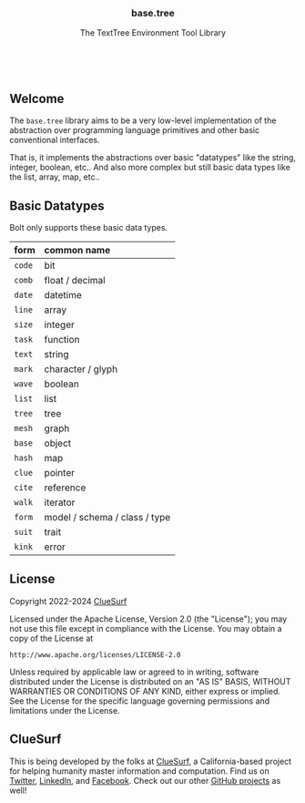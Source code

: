 <br/>
<br/>
<br/>
<br/>
<br/>
<br/>
<br/>

<h3 align='center'>base.tree</h3>
<p align='center'>
  The TextTree Environment Tool Library
</p>

<br/>
<br/>
<br/>

## Welcome

The `base.tree` library aims to be a very low-level implementation of the abstraction over programming language primitives and other basic conventional interfaces.

That is, it implements the abstractions over basic "datatypes" like the string, integer, boolean, etc.. And also more complex but still basic data types like the list, array, map, etc..

## Basic Datatypes

Bolt only supports these basic data types.

| form   | common name                   |
| :----- | :---------------------------- |
| `code` | bit                           |
| `comb` | float / decimal               |
| `date` | datetime                      |
| `line` | array                         |
| `size` | integer                       |
| `task` | function                      |
| `text` | string                        |
| `mark` | character / glyph             |
| `wave` | boolean                       |
| `list` | list                          |
| `tree` | tree                          |
| `mesh` | graph                         |
| `base` | object                        |
| `hash` | map                           |
| `clue` | pointer                       |
| `cite` | reference                     |
| `walk` | iterator                      |
| `form` | model / schema / class / type |
| `suit` | trait                         |
| `kink` | error                         |

## License

Copyright 2022-2024 <a href='https://clue.surf'>ClueSurf</a>

Licensed under the Apache License, Version 2.0 (the "License");
you may not use this file except in compliance with the License.
You may obtain a copy of the License at

    http://www.apache.org/licenses/LICENSE-2.0

Unless required by applicable law or agreed to in writing, software
distributed under the License is distributed on an "AS IS" BASIS,
WITHOUT WARRANTIES OR CONDITIONS OF ANY KIND, either express or implied.
See the License for the specific language governing permissions and
limitations under the License.

## ClueSurf

This is being developed by the folks at [ClueSurf](https://clue.surf), a California-based project for helping humanity master information and computation. Find us on [Twitter](https://twitter.com/cluesurf), [LinkedIn](https://www.linkedin.com/company/cluesurf), and [Facebook](https://www.facebook.com/cluesurf). Check out our other [GitHub projects](https://github.com/cluesurf) as well!
